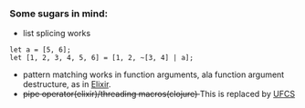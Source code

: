 ### Some sugars in mind:
- list splicing works
```
let a = [5, 6];
let [1, 2, 3, 4, 5, 6] = [1, 2, ~[3, 4] | a];
```
- pattern matching works in function arguments, ala function argument destructure, as in [Elixir](https://elixir-lang.org/).
- <del>pipe operator(elixir)/threading macros(clojure) </del> This is replaced by [UFCS](https://en.wikipedia.org/wiki/Uniform_Function_Call_Syntax)
